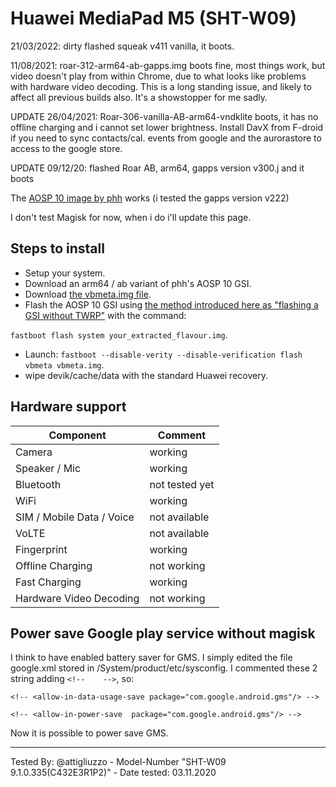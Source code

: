 # Huawei MediaPad M5  (SHT-W09)

21/03/2022: dirty flashed squeak v411 vanilla, it boots.

11/08/2021: roar-312-arm64-ab-gapps.img boots fine, most things work, but video doesn't play from within Chrome, due to what looks like problems with hardware video decoding.  This is a long standing issue, and likely to affect all previous builds also.  It's a showstopper for me sadly.

UPDATE 26/04/2021: Roar-306-vanilla-AB-arm64-vndklite boots, it has no offline charging and i cannot set lower brightness. Install DavX from F-droid if you need to sync contacts/cal. events from google and the aurorastore to access to the google store.

UPDATE 09/12/20: flashed Roar AB, arm64, gapps version v300.j and it boots

The [AOSP 10 image by phh](https://github.com/phhusson/treble_experimentations/releases/tag/v222) works (i tested the gapps version v222)

I don't test Magisk for now, when i do i'll update this page.

## Steps to install

* Setup your system.
* Download an arm64 / ab variant of phh's AOSP 10 GSI.
* Download [the vbmeta.img file](https://dl.google.com/developers/android/qt/images/gsi/vbmeta.img).
* Flash the AOSP 10 GSI using [the method introduced here as "flashing a GSI without TWRP"](https://www.xda-developers.com/flash-generic-system-image-project-treble-device/) with the command: 

`fastboot flash system your_extracted_flavour.img`.

* Launch: `fastboot --disable-verity --disable-verification flash vbmeta vbmeta.img`.
* wipe devik/cache/data with the standard Huawei recovery.



## Hardware support

| Component                 |      Comment                                              |
|---------------------------|-----------------------------------------------------------|
| Camera                    | working                                                   |
| Speaker / Mic             | working                                                   |
| Bluetooth                 | not tested yet                                            |
| WiFi                      | working                                                   |
| SIM / Mobile Data / Voice | not available                                             |
| VoLTE                     | not available                                             |
| Fingerprint               | working                                                   |
| Offline Charging          | not working                                               |
| Fast Charging             | working                                                   |
| Hardware Video Decoding   | not working                                               |

## Power save Google play service without magisk
I think to have enabled battery saver for GMS. I simply edited the file google.xml stored in /System/product/etc/sysconfig. I commented these 2 string adding `<!--    -->`, so:

`<!-- <allow-in-data-usage-save package="com.google.android.gms"/> -->`

`<!-- <allow-in-power-save  package="com.google.android.gms"/> -->`

Now it is possible to power save GMS.

---
Tested By: @attigliuzzo - Model-Number "SHT-W09 9.1.0.335(C432E3R1P2)" - Date tested: 03.11.2020
